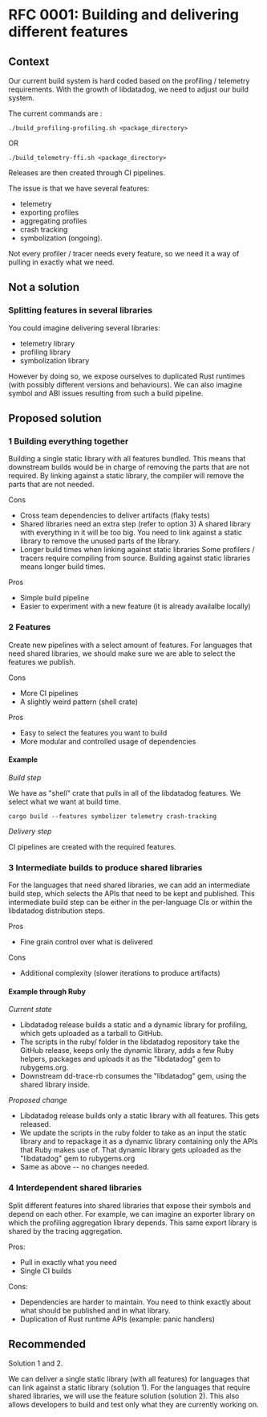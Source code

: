 # RFC 0001: Building and delivering different features 

## Context

Our current build system is hard coded based on the profiling / telemetry requirements.
With the growth of libdatadog, we need to adjust our build system.

The current commands are :

```
./build_profiling-profiling.sh <package_directory>
```

OR

```
./build_telemetry-ffi.sh <package_directory>
```

Releases are then created through CI pipelines.

The issue is that we have several features:
- telemetry
- exporting profiles
- aggregating profiles
- crash tracking
- symbolization (ongoing).

Not every profiler / tracer needs every feature, so we need it a way of pulling in exactly what we need.

## Not a solution

### Splitting features in several libraries

You could imagine delivering several libraries:
- telemetry library
- profiling library 
- symbolization library

However by doing so, we expose ourselves to duplicated Rust runtimes (with possibly different versions and behaviours). We can also imagine symbol and ABI issues resulting from such a build pipeline.

## Proposed solution

### 1 Building everything together 

Building a single static library with all features bundled. This means that downstream builds would be in charge of removing the parts that are not required.
By linking against a static library, the compiler will remove the parts that are not needed.

Cons
- Cross team dependencies to deliver artifacts (flaky tests)
- Shared libraries need an extra step (refer to option 3)
A shared library with everything in it will be too big. You need to link against a static library to remove the unused parts of the library.
- Longer build times when linking against static libraries
Some profilers / tracers require compiling from source. Building against static libraries means longer build times.

Pros
+ Simple build pipeline
+ Easier to experiment with a new feature (it is already availalbe locally)

### 2 Features

Create new pipelines with a select amount of features.
For languages that need shared libraries, we should make sure we are able to select the features we publish.

Cons
- More CI pipelines
- A slightly weird pattern (shell crate)

Pros
+ Easy to select the features you want to build
+ More modular and controlled usage of dependencies

#### Example

*Build step*

We have as "shell" crate that pulls in all of the libdatadog features.
We select what we want at build time.

```
cargo build --features symbolizer telemetry crash-tracking
```

*Delivery step*

CI pipelines are created with the required features.

### 3 Intermediate builds to produce shared libraries

For the languages that need shared libraries, we can add an intermediate build step, which selects the APIs that need to be kept and published.
This intermediate build step can be either in the per-language CIs or within the libdatadog distribution steps.

Pros
+ Fine grain control over what is delivered

Cons
- Additional complexity (slower iterations to produce artifacts)

#### Example through Ruby

*Current state*

- Libdatadog release builds a static and a dynamic library for profiling, which gets uploaded as a tarball to GitHub.
- The scripts in the ruby/ folder in the libdatadog repository take the GitHub release, keeps only the dynamic library, adds a few Ruby helpers, packages and uploads it as the "libdatadog" gem to rubygems.org.
- Downstream dd-trace-rb consumes the "libdatadog" gem, using the shared library inside.

*Proposed change*

- Libdatadog release builds only a static library with all features. This gets released.
- We update the scripts in the ruby folder to take as an input the static library and to repackage it as a dynamic library containing only the APIs that Ruby makes use of. That dynamic library gets uploaded as the "libdatadog" gem to rubygems.org
- Same as above -- no changes needed.

### 4 Interdependent shared libraries

Split different features into shared libraries that expose their symbols and depend on each other.
For example, we can imagine an exporter library on which the profiling aggregation library depends. This same export library is shared by the tracing aggregation.

Pros:
- Pull in exactly what you need
- Single CI builds

Cons:
- Dependencies are harder to maintain. 
You need to think exactly about what should be published and in what library.
- Duplication of Rust runtime APIs (example: panic handlers)

## Recommended

Solution 1 and 2.

We can deliver a single static library (with all features) for languages that can link against a static library (solution 1).
For the languages that require shared libraries, we will use the feature solution (solution 2). This also allows developers to build and test only what they are currently working on.
